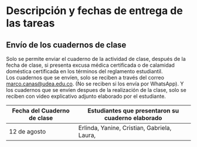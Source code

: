 # Descripción y fechas de entrega de las tareas  

## Envío de los cuadernos de clase  

Solo se permite enviar el cuaderno de la actividad de clase, después de la fecha de clase, si presenta excusa médica certificada o de calamidad doméstica certificada en los términos del reglamento estudiantil.  
Los cuadernos que se envíen, solo se reciben a través del correo marco.canas@udea.edu.co. (No se reciben si los envía por WhatsApp). Y los cuadernos que se envíen despues de la realización de la clase, solo se reciben con video explicativo adjunto elaborado por el estudiante.   


|Fecha del Cuaderno de clase|Estudiantes que presentaron su cuaderno elaborado|
|---------------------------|-------------------------------------------------|
|12 de agosto|Erlinda, Yanine, Cristian, Gabriela, Laura, |